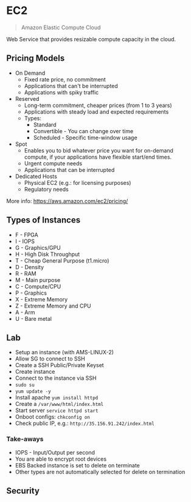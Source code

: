# EC2
> Amazon Elastic Compute Cloud

Web Service that provides resizable compute capacity in the cloud.

## Pricing Models

* On Demand
  * Fixed rate price, no commitment
  * Applications that can't be interrupted
  * Applications with spiky traffic
* Reserved
  * Long-term commitment, cheaper prices (from 1 to 3 years)
  * Applications with steady load and expected requirements
  * Types:
    * Standard
    * Convertible - You can change over time
    * Scheduled - Specific time-window usage
* Spot
  * Enables you to bid whatever price you want for on-demand compute, if your applications have flexible start/end times.
  * Urgent compute needs
  * Applications that can be interrupted
* Dedicated Hosts
  * Physical EC2 (e.g.: for licensing purposes)
  * Regulatory needs

More info: https://aws.amazon.com/ec2/pricing/

## Types of Instances

* F - FPGA
* I - IOPS
* G - Graphics/GPU
* H - High Disk Throughput
* T - Cheap General Purpose (t1.micro)
* D - Density
* R - RAM
* M - Main purpose
* C - Compute/CPU
* P - Graphics
* X - Extreme Memory
* Z - Extreme Memory and CPU
* A - Arm
* U - Bare metal

## Lab

* Setup an instance (with AMS-LINUX-2)
* Allow SG to connect to SSH
* Create a SSH Public/Private Keyset
* Create instance
* Connect to the instance via SSH
* `sudo su`
* `yum update -y`
* Install apache `yum install httpd`
* Create a `/var/www/html/index.html`
* Start server `service httpd start`
* Onboot configs: `chkconfig on`
* Check public IP, e.g.: `http://35.156.91.242/index.html`

### Take-aways

* IOPS - Input/Output per second
* You are able to encrypt root devices
* EBS Backed instance is set to delete on terminate
* Other types are not automatically selected for delete on termination

## Security 

